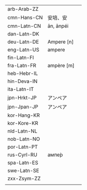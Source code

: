 | | | |
|-|-|-|
| arb-Arab-ZZ |  |  |
| cmn-Hans-CN | 安培、安 |  |
| cmn-Latn-CN | ān, ānpéi |  |
| dan-Latn-DK |  |  |
| deu-Latn-DE | Ampere [n] |  |
| eng-Latn-US | ampere |  |
| fin-Latn-FI |  |  |
| fra-Latn-FR | ampère [m] |  |
| heb-Hebr-IL |  |  |
| hin-Deva-IN |  |  |
| ita-Latn-IT |  |  |
| jpn-Hrkt-JP | アンペア |  |
| jpn-Jpan-JP | アンペア |  |
| kor-Hang-KR |  |  |
| kor-Kore-KR |  |  |
| nld-Latn-NL |  |  |
| nob-Latn-NO |  |  |
| por-Latn-PT |  |  |
| rus-Cyrl-RU | ампе́р |  |
| spa-Latn-ES |  |  |
| swe-Latn-SE |  |  |
| zxx-Zsym-ZZ |  |  |
|  |  |  |